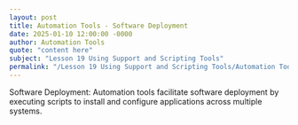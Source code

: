 ```yaml
---
layout: post
title: Automation Tools - Software Deployment
date: 2025-01-10 12:00:00 -0000
author: Automation Tools
quote: "content here"
subject: "Lesson 19 Using Support and Scripting Tools"
permalink: "/Lesson 19 Using Support and Scripting Tools/Automation Tools/Automation Tools - Software Deployment"
---
```


Software Deployment: Automation tools facilitate software deployment by executing scripts to install and configure applications across multiple systems.
